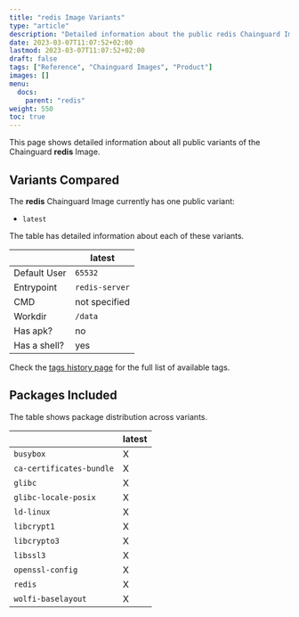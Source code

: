 ```yaml
---
title: "redis Image Variants"
type: "article"
description: "Detailed information about the public redis Chainguard Image variants"
date: 2023-03-07T11:07:52+02:00
lastmod: 2023-03-07T11:07:52+02:00
draft: false
tags: ["Reference", "Chainguard Images", "Product"]
images: []
menu:
  docs:
    parent: "redis"
weight: 550
toc: true
---
```


This page shows detailed information about all public variants of the Chainguard **redis** Image.

## Variants Compared
The **redis** Chainguard Image currently has one public variant: 

- `latest`

The table has detailed information about each of these variants.

|              | latest         |
|--------------|----------------|
| Default User | `65532`        |
| Entrypoint   | `redis-server` |
| CMD          | not specified  |
| Workdir      | `/data`        |
| Has apk?     | no             |
| Has a shell? | yes            |

Check the [tags history page](/chainguard/chainguard-images/reference/redis/tags_history/) for the full list of available tags.

## Packages Included
The table shows package distribution across variants.

|                          | latest |
|--------------------------|--------|
| `busybox`                | X      |
| `ca-certificates-bundle` | X      |
| `glibc`                  | X      |
| `glibc-locale-posix`     | X      |
| `ld-linux`               | X      |
| `libcrypt1`              | X      |
| `libcrypto3`             | X      |
| `libssl3`                | X      |
| `openssl-config`         | X      |
| `redis`                  | X      |
| `wolfi-baselayout`       | X      |
